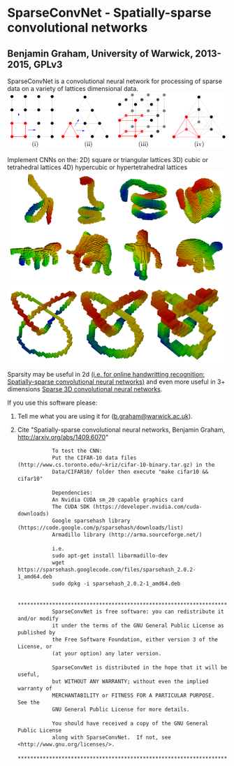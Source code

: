 SparseConvNet - Spatially-sparse convolutional networks
=======================================================
Benjamin Graham, University of Warwick, 2013-2015, GPLv3
--------------------------------------------------------

SparseConvNet is a convolutional neural network for processing of sparse data on a variety of lattices dimensional data.
![lattice](/figures/lattices.png)


Implement CNNs on the:
2D) square or triangular lattices
3D) cubic or tetrahedral lattices
4D) hypercubic or hypertetrahedral lattices
![lattice](/figures/shrec.png)
![lattice](/figures/trefoil.png)

Sparsity may be useful in 2d [(i.e. for online handwritting recognition: Spatially-sparse convolutional neural networks)](http://arxiv.org/abs/1409.6070) and even more useful in 3+ dimensions [Sparse 3D convolutional neural networks](http://arxiv.org/abs/1505.02890).

If you use this software please:
1. Tell me what you are using it for (b.graham@warwick.ac.uk).
2. Cite "Spatially-sparse convolutional neural networks,
         Benjamin Graham,
                  http://arxiv.org/abs/1409.6070"

                  To test the CNN:
                  Put the CIFAR-10 data files (http://www.cs.toronto.edu/~kriz/cifar-10-binary.tar.gz) in the
                  Data/CIFAR10/ folder then execute "make cifar10 && cifar10"

                  Dependencies:
                  An Nvidia CUDA sm_20 capable graphics card
                  The CUDA SDK (https://developer.nvidia.com/cuda-downloads)
                  Google sparsehash library (https://code.google.com/p/sparsehash/downloads/list)
                  Armadillo library (http://arma.sourceforge.net/)

                  i.e.
                  sudo apt-get install libarmadillo-dev
                  wget https://sparsehash.googlecode.com/files/sparsehash_2.0.2-1_amd64.deb
                  sudo dpkg -i sparsehash_2.0.2-1_amd64.deb

                  *****************************************************************************
                  SparseConvNet is free software: you can redistribute it and/or modify
                  it under the terms of the GNU General Public License as published by
                  the Free Software Foundation, either version 3 of the License, or
                  (at your option) any later version.

                  SparseConvNet is distributed in the hope that it will be useful,
                  but WITHOUT ANY WARRANTY; without even the implied warranty of
                  MERCHANTABILITY or FITNESS FOR A PARTICULAR PURPOSE.  See the
                  GNU General Public License for more details.

                  You should have received a copy of the GNU General Public License
                  along with SparseConvNet.  If not, see <http://www.gnu.org/licenses/>.
                  **************************************************************************
